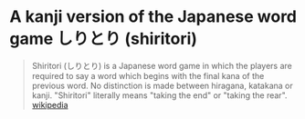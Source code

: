 # A kanji version of the Japanese word game しりとり (shiritori)

> Shiritori (しりとり) is a Japanese word game in which the players are required to say a word which begins with the final kana of the previous word. No distinction is made between hiragana, katakana or kanji. "Shiritori" literally means "taking the end" or "taking the rear".
[wikipedia](https://en.wikipedia.org/wiki/Shiritori)